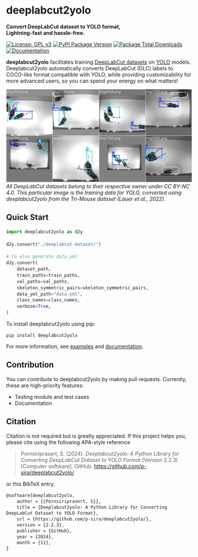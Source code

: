 # deeplabcut2yolo
**Convert DeepLabCut dataset to YOLO format,**\
**Lightning-fast and hassle-free.**

[![License: GPL v3](https://img.shields.io/badge/license-GPLv3-red.svg)](https://www.gnu.org/licenses/gpl-3.0)
[![PyPI Package Version](https://img.shields.io/pypi/v/deeplabcut2yolo?label=pypi%20package&color=a190ff)](https://pypi.org/project/deeplabcut2yolo/)
[![Package Total Downloads](https://img.shields.io/pepy/dt/deeplabcut2yolo)](https://pepy.tech/projects/deeplabcut2yolo)
[![Documentation](https://img.shields.io/badge/docs-passing-default)](https://psira.me/deeplabcut2yolo/)

**deeplabcut2yolo** facilitates training [DeepLabCut datasets](https://benchmark.deeplabcut.org/datasets.html) on [YOLO](https://docs.ultralytics.com/) models. Deeplabcut2yolo automatically converts DeepLabCut (DLC) labels to COCO-like format compatible with YOLO, while providing customizability for more advanced users, so you can spend your energy on what matters!

![Results from d2y](d2y-trimouse.jpg "DLC Tri-mouse dataset converted for YOLO training")
*All DeepLabCut datasets belong to their respective owner under CC BY-NC 4.0. This particular image is the training data for YOLO, converted using deeplabcut2yolo from the Tri-Mouse dataset (Lauer et al., 2022).*

## Quick Start
```python
import deeplabcut2yolo as d2y

d2y.convert("./deeplabcut-dataset/")

# To also generate data.yml
d2y.convert(
    dataset_path,
    train_paths=train_paths,
    val_paths=val_paths,
    skeleton_symmetric_pairs=skeleton_symmetric_pairs,
    data_yml_path="data.yml",
    class_names=class_names,
    verbose=True,
)
```

To install deeplabcut2yolo using pip:
```
pip install deeplabcut2yolo
```

For more information, see [examples](https://github.com/p-sira/deeplabcut2yolo/tree/main/examples) and [documentation](https://psira.me/deeplabcut2yolo/).

## Contribution
You can contribute to deeplabcut2yolo by making pull requests. Currently, these are high-priority features:
- Testing module and test cases
- Documentation

## Citation
Citation is not required but is greatly appreciated. If this project helps you, 
please cite using the following APA-style reference

> Pornsiriprasert, S. (2024). *Deeplabcut2yolo: A Python Library for Converting DeepLabCut Dataset to YOLO Format* (Version 2.2.3) [Computer software]. GitHub. https://github.com/p-sira/deeplabcut2yolo/

or this BibTeX entry.

```
@software{deeplabcut2yolo,
    author = {{Pornsiriprasert, S}},
    title = {Deeplabcut2yolo: A Python Library for Converting DeepLabCut Dataset to YOLO Format},
    url = {https://github.com/p-sira/deeplabcut2yolo/},
    version = {2.2.3},
    publisher = {GitHub},
    year = {2024},
    month = {11},
}
```
